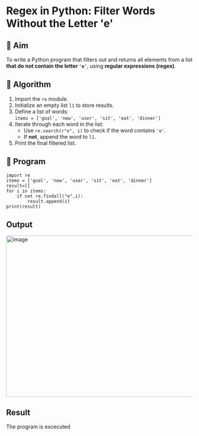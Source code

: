 # Regex in Python: Filter Words Without the Letter 'e'

## 🎯 Aim
To write a Python program that filters out and returns all elements from a list **that do not contain the letter `'e'`**, using **regular expressions (regex)**.

## 🧠 Algorithm
1. Import the `re` module.
2. Initialize an empty list `l1` to store results.
3. Define a list of words:  
   `items = ['goal', 'new', 'user', 'sit', 'eat', 'dinner']`
4. Iterate through each word in the list:
   - Use `re.search(r"e", i)` to check if the word contains `'e'`.
   - If **not**, append the word to `l1`.
5. Print the final filtered list.

## 🧾 Program
```
import re
items = ['goal', 'new', 'user', 'sit', 'eat', 'dinner']
result=[]
for i in items:
    if not re.findall("e",i):
        result.append(i)
print(result)

```
## Output
<img width="918" height="435" alt="image" src="https://github.com/user-attachments/assets/d9049996-e4a5-4d22-a847-6296351a0f5d" />


## Result
The program is excecuted
